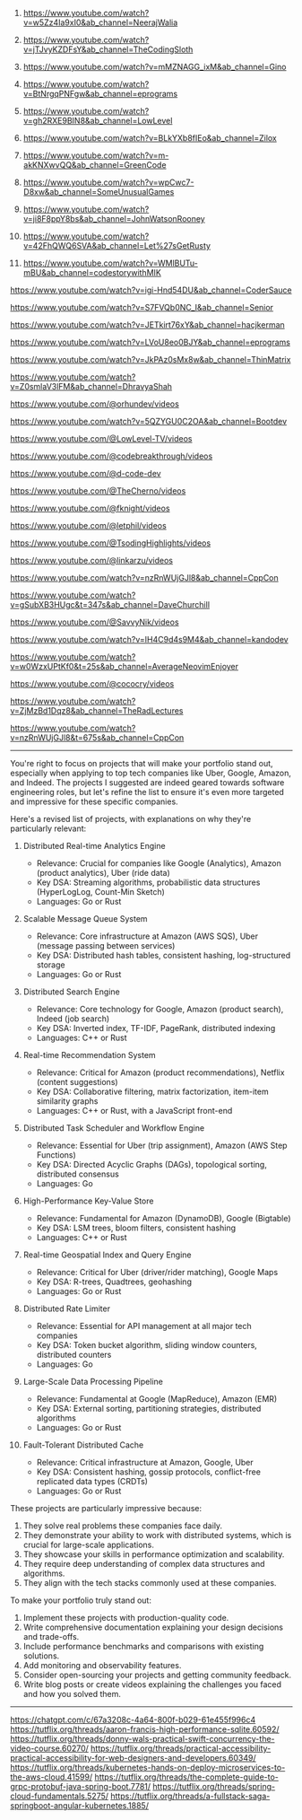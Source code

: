1. https://www.youtube.com/watch?v=w5Zz4Ia9xI0&ab_channel=NeerajWalia

2. https://www.youtube.com/watch?v=jTJvyKZDFsY&ab_channel=TheCodingSloth

3. https://www.youtube.com/watch?v=mMZNAGG_ixM&ab_channel=Gino

4. https://www.youtube.com/watch?v=BtNrgqPNFgw&ab_channel=eprograms

5. https://www.youtube.com/watch?v=gh2RXE9BIN8&ab_channel=LowLevel

6. https://www.youtube.com/watch?v=BLkYXb8fIEo&ab_channel=Zilox

7. https://www.youtube.com/watch?v=m-akKNXwvQQ&ab_channel=GreenCode

8. https://www.youtube.com/watch?v=wpCwc7-D8xw&ab_channel=SomeUnusualGames

9. https://www.youtube.com/watch?v=ji8F8ppY8bs&ab_channel=JohnWatsonRooney

10. https://www.youtube.com/watch?v=42FhQWQ6SVA&ab_channel=Let%27sGetRusty

11. https://www.youtube.com/watch?v=WMlBUTu-mBU&ab_channel=codestorywithMIK

https://www.youtube.com/watch?v=igi-Hnd54DU&ab_channel=CoderSauce

https://www.youtube.com/watch?v=S7FVQb0NC_I&ab_channel=Senior

https://www.youtube.com/watch?v=JETkirt76xY&ab_channel=hacjkerman

https://www.youtube.com/watch?v=LVoU8eo0BJY&ab_channel=eprograms

https://www.youtube.com/watch?v=JkPAz0sMx8w&ab_channel=ThinMatrix

https://www.youtube.com/watch?v=Z0smlaV3lFM&ab_channel=DhravyaShah

https://www.youtube.com/@orhundev/videos

https://www.youtube.com/watch?v=5QZYGU0C2OA&ab_channel=Bootdev

https://www.youtube.com/@LowLevel-TV/videos

https://www.youtube.com/@codebreakthrough/videos

https://www.youtube.com/@d-code-dev

https://www.youtube.com/@TheCherno/videos

https://www.youtube.com/@fknight/videos

https://www.youtube.com/@letphil/videos

https://www.youtube.com/@TsodingHighlights/videos

https://www.youtube.com/@linkarzu/videos

https://www.youtube.com/watch?v=nzRnWUjGJl8&ab_channel=CppCon

https://www.youtube.com/watch?v=gSubXB3HUgc&t=347s&ab_channel=DaveChurchill

https://www.youtube.com/@SavvyNik/videos

https://www.youtube.com/watch?v=IH4C9d4s9M4&ab_channel=kandodev

https://www.youtube.com/watch?v=w0WzxUPtKf0&t=25s&ab_channel=AverageNeovimEnjoyer

https://www.youtube.com/@cococry/videos

https://www.youtube.com/watch?v=ZjMzBd1Dqz8&ab_channel=TheRadLectures

https://www.youtube.com/watch?v=nzRnWUjGJl8&t=675s&ab_channel=CppCon

-------------------



You're right to focus on projects that will make your portfolio stand out, especially when applying to top tech companies like Uber, Google, Amazon, and Indeed. The projects I suggested are indeed geared towards software engineering roles, but let's refine the list to ensure it's even more targeted and impressive for these specific companies.

Here's a revised list of projects, with explanations on why they're particularly relevant:

1. Distributed Real-time Analytics Engine
   - Relevance: Crucial for companies like Google (Analytics), Amazon (product analytics), Uber (ride data)
   - Key DSA: Streaming algorithms, probabilistic data structures (HyperLogLog, Count-Min Sketch)
   - Languages: Go or Rust

2. Scalable Message Queue System
   - Relevance: Core infrastructure at Amazon (AWS SQS), Uber (message passing between services)
   - Key DSA: Distributed hash tables, consistent hashing, log-structured storage
   - Languages: Go or Rust

3. Distributed Search Engine
   - Relevance: Core technology for Google, Amazon (product search), Indeed (job search)
   - Key DSA: Inverted index, TF-IDF, PageRank, distributed indexing
   - Languages: C++ or Rust

4. Real-time Recommendation System
   - Relevance: Critical for Amazon (product recommendations), Netflix (content suggestions)
   - Key DSA: Collaborative filtering, matrix factorization, item-item similarity graphs
   - Languages: C++ or Rust, with a JavaScript front-end

5. Distributed Task Scheduler and Workflow Engine
   - Relevance: Essential for Uber (trip assignment), Amazon (AWS Step Functions)
   - Key DSA: Directed Acyclic Graphs (DAGs), topological sorting, distributed consensus
   - Languages: Go

6. High-Performance Key-Value Store
   - Relevance: Fundamental for Amazon (DynamoDB), Google (Bigtable)
   - Key DSA: LSM trees, bloom filters, consistent hashing
   - Languages: C++ or Rust

7. Real-time Geospatial Index and Query Engine
   - Relevance: Critical for Uber (driver/rider matching), Google Maps
   - Key DSA: R-trees, Quadtrees, geohashing
   - Languages: Go or Rust

8. Distributed Rate Limiter
   - Relevance: Essential for API management at all major tech companies
   - Key DSA: Token bucket algorithm, sliding window counters, distributed counters
   - Languages: Go

9. Large-Scale Data Processing Pipeline
   - Relevance: Fundamental at Google (MapReduce), Amazon (EMR)
   - Key DSA: External sorting, partitioning strategies, distributed algorithms
   - Languages: Go or Rust

10. Fault-Tolerant Distributed Cache
    - Relevance: Critical infrastructure at Amazon, Google, Uber
    - Key DSA: Consistent hashing, gossip protocols, conflict-free replicated data types (CRDTs)
    - Languages: Go or Rust

These projects are particularly impressive because:

1. They solve real problems these companies face daily.
2. They demonstrate your ability to work with distributed systems, which is crucial for large-scale applications.
3. They showcase your skills in performance optimization and scalability.
4. They require deep understanding of complex data structures and algorithms.
5. They align with the tech stacks commonly used at these companies.

To make your portfolio truly stand out:

1. Implement these projects with production-quality code.
2. Write comprehensive documentation explaining your design decisions and trade-offs.
3. Include performance benchmarks and comparisons with existing solutions.
4. Add monitoring and observability features.
5. Consider open-sourcing your projects and getting community feedback.
6. Write blog posts or create videos explaining the challenges you faced and how you solved them.


------------------------------

https://chatgpt.com/c/67a3208c-4a64-800f-b029-61e455f996c4
https://tutflix.org/threads/aaron-francis-high-performance-sqlite.60592/
https://tutflix.org/threads/donny-wals-practical-swift-concurrency-the-video-course.60270/
https://tutflix.org/threads/practical-accessibility-practical-accessibility-for-web-designers-and-developers.60349/
https://tutflix.org/threads/kubernetes-hands-on-deploy-microservices-to-the-aws-cloud.41599/
https://tutflix.org/threads/the-complete-guide-to-grpc-protobuf-java-spring-boot.7781/
https://tutflix.org/threads/spring-cloud-fundamentals.5275/
https://tutflix.org/threads/a-fullstack-saga-springboot-angular-kubernetes.1885/

